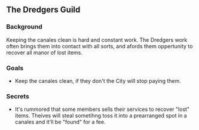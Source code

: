 ## The Dredgers Guild

### Background

Keeping the canales clean is hard and constant work. The Dredgers work often brings them into contact with all sorts, and afords them oppertunity to recover all manor of lost items.

### Goals

* Keep the canales clean, if they don't the City will stop paying them.

### Secrets

* It's rummored that some members sells their services to recover "lost" items. Theives will steal sometihng toss it into a prearranged spot in a canales and it'll be "found" for a fee.